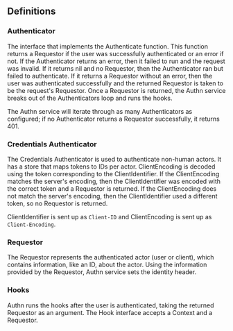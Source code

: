 ## Definitions

### Authenticator
The interface that implements the Authenticate function. This function returns
 a Requestor if the user was successfully authenticated or an error if not.
If the Authenticator returns an error, then it failed to run and the request
was invalid.
If it returns nil and no Requestor, then the Authenticator ran but
failed to authenticate.
If it returns a Requestor without an error, then the user was authenticated
successfully and the returned Requestor is taken to be the request's Requestor.
Once a Requestor is returned, the Authn service breaks out of the Authenticators
loop and runs the hooks.

The Authn service will iterate through as many Authenticators as configured;
if no Authenticator returns a Requestor successfully, it returns 401.

### Credentials Authenticator
The Credentials Authenticator is used to authenticate non-human actors. It has
a store that maps tokens to IDs per actor. ClientEncoding is decoded using the
token corresponding to the ClientIdentifier.
If the ClientEncoding matches the server's encoding, then the ClientIdentifier
was encoded with the correct token and a Requestor is returned.
If the ClientEncoding does not match the server's encoding, then the
ClientIdentifier used a different token, so no Requestor is returned.

ClientIdentifier is sent up as `Client-ID` and ClientEncoding is sent up as
`Client-Encoding`.

### Requestor
The Requestor represents the authenticated actor (user or client), which
contains information, like an ID, about the actor. Using the information
provided by the Requestor, Authn service sets the identity header.

### Hooks
Authn runs the hooks after the user is authenticated, taking the returned
Requestor as an argument. The Hook interface accepts a Context and a Requestor.

